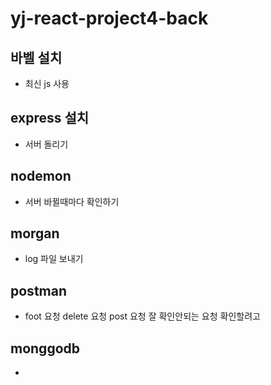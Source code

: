 # yj-react-project4-back

## 바벨 설치

- 최신 js 사용

## express 설치

- 서버 돌리기

## nodemon

- 서버 바뀔때마다 확인하기

## morgan

- log 파일 보내기

## postman

- foot 요청 delete 요청 post 요청 잘 확인안되는 요청 확인할려고

## monggodb

-
